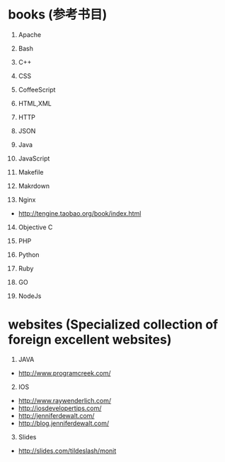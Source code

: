 books (参考书目)
=====

1. Apache

2. Bash

3. C++

4. CSS

5. CoffeeScript

6. HTML,XML

7. HTTP

8. JSON

9. Java

10. JavaScript

11. Makefile

12. Makrdown

13. Nginx
  * http://tengine.taobao.org/book/index.html

14. Objective C

15. PHP

16. Python

17. Ruby

18. GO

19. NodeJs


websites (Specialized collection of foreign excellent websites)
=====

1. JAVA
  * http://www.programcreek.com/
  
2. IOS
  * http://www.raywenderlich.com/
  * http://iosdevelopertips.com/
  * http://jenniferdewalt.com/
  * http://blog.jenniferdewalt.com/

3. Slides
  * http://slides.com/tildeslash/monit

